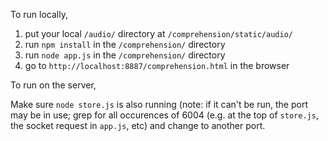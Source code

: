 To run locally,

1. put your local `/audio/` directory at `/comprehension/static/audio/`
2. run `npm install` in the `/comprehension/` directory
3. run `node app.js` in the `/comprehension/` directory
4. go to `http://localhost:8887/comprehension.html` in the browser

To run on the server,

Make sure `node store.js` is also running (note: if it can't be run, the port may be in use; grep for all occurences of 6004 (e.g. at the top of `store.js`, the socket request in `app.js`, etc) and change to another port.